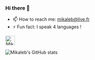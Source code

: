 ### Hi there 👋
- 📫 How to reach me: mikaleb@live.fr
- ⚡ Fun fact: I speak 4 languages !

<a href="https://dev.to/mikaleb">
  <img src="https://d2fltix0v2e0sb.cloudfront.net/dev-badge.svg" alt="Mikaleb's DEV Profile" height="30" width="30">
</a>
        
![Mikaleb's GitHub stats](https://github-readme-stats.vercel.app/api?username=mikaleb&count_private=true&show_icons=true&theme=tokyonight)
